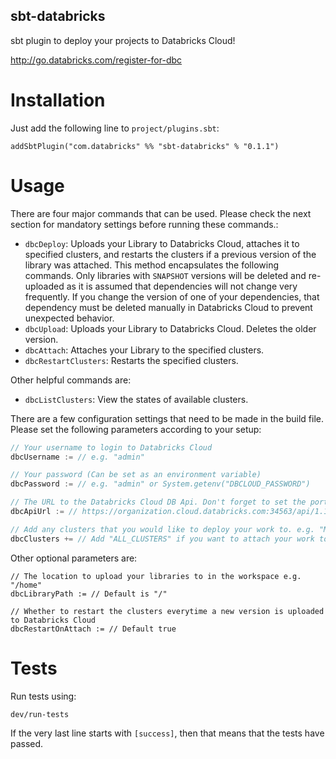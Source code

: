 sbt-databricks
--------------

sbt plugin to deploy your projects to Databricks Cloud!

http://go.databricks.com/register-for-dbc

Installation
============

Just add the following line to `project/plugins.sbt`:

```
addSbtPlugin("com.databricks" %% "sbt-databricks" % "0.1.1")
```

Usage
=====

There are four major commands that can be used. Please check the next section for mandatory
settings before running these commands.:
 - `dbcDeploy`: Uploads your Library to Databricks Cloud, attaches it to specified clusters,
  and restarts the clusters if a previous version of the library was attached. This method
  encapsulates the following commands. Only libraries with `SNAPSHOT` versions will be deleted
  and re-uploaded as it is assumed that dependencies will not change very frequently. If you
  change the version of one of your dependencies, that dependency must be deleted manually in
  Databricks Cloud to prevent unexpected behavior.
 - `dbcUpload`: Uploads your Library to Databricks Cloud. Deletes the older version.
 - `dbcAttach`: Attaches your Library to the specified clusters.
 - `dbcRestartClusters`: Restarts the specified clusters.

Other helpful commands are:
 - `dbcListClusters`: View the states of available clusters.

There are a few configuration settings that need to be made in the build file.
Please set the following parameters according to your setup:

```scala
// Your username to login to Databricks Cloud
dbcUsername := // e.g. "admin"

// Your password (Can be set as an environment variable)
dbcPassword := // e.g. "admin" or System.getenv("DBCLOUD_PASSWORD")

// The URL to the Databricks Cloud DB Api. Don't forget to set the port number to 34563!
dbcApiUrl := // https://organization.cloud.databricks.com:34563/api/1.1

// Add any clusters that you would like to deploy your work to. e.g. "My Cluster"
dbcClusters += // Add "ALL_CLUSTERS" if you want to attach your work to all clusters
```

Other optional parameters are:
```
// The location to upload your libraries to in the workspace e.g. "/home"
dbcLibraryPath := // Default is "/"

// Whether to restart the clusters everytime a new version is uploaded to Databricks Cloud
dbcRestartOnAttach := // Default true
```

Tests
=====

Run tests using:
```
dev/run-tests
```

If the very last line starts with `[success]`, then that means that the tests have passed.
